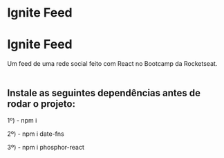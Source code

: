 # Ignite Feed

<h1>Ignite Feed</h1>

Um feed de uma rede social feito com React no Bootcamp da Rocketseat.
<br><br>

<h2>Instale as seguintes dependências antes de rodar o projeto:</h2>

1º) - npm i

2º) - npm i date-fns

3º) - npm i phosphor-react

<br><br>

<img src="">

<br><br>

<img src="">
